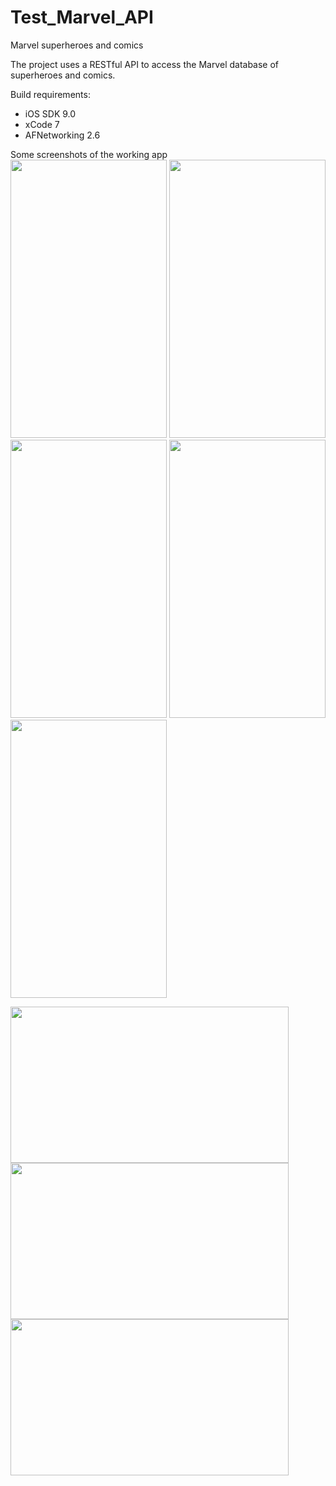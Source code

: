 # Test_Marvel_API
Marvel superheroes and comics

The project uses a RESTful API to access the Marvel database of superheroes and comics. 

Build requirements:
- iOS SDK 9.0
- xCode 7
- AFNetworking 2.6

Some screenshots of the working app
<images>
<portrait title="portrait">
<img src="/../Screenshots/Screenshots/teams.png" width="250" height="445"/>
<img src="/../Screenshots/Screenshots/characters.png" width="250" height="445"/>
<img src="/../Screenshots/Screenshots/character_detail.png" width="250" height="445"/>
<img src="/../Screenshots/Screenshots/comic_detail.png" width="250" height="445"/>
<img src="/../Screenshots/Screenshots/image_viewer.png" width="250" height="445"/>
</portrait>

<landscape title="landscape">
<img src="/../Screenshots/Screenshots/all_characters_landscape.png" width="445" height="250"/>
<img src="/../Screenshots/Screenshots/character_detail_landscape.png" width="445" height="250"/>
<img src="/../Screenshots/Screenshots/comic_detail_landscape.png" width="445" height="250"/>
</landscape>
</images>
